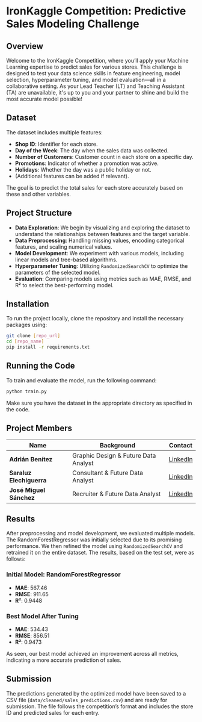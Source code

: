 
# IronKaggle Competition: Predictive Sales Modeling Challenge

## Overview
Welcome to the IronKaggle Competition, where you’ll apply your Machine Learning expertise to predict sales for various stores. This challenge is designed to test your data science skills in feature engineering, model selection, hyperparameter tuning, and model evaluation—all in a collaborative setting. As your Lead Teacher (LT) and Teaching Assistant (TA) are unavailable, it's up to you and your partner to shine and build the most accurate model possible!

## Dataset
The dataset includes multiple features:
- **Shop ID**: Identifier for each store.
- **Day of the Week**: The day when the sales data was collected.
- **Number of Customers**: Customer count in each store on a specific day.
- **Promotions**: Indicator of whether a promotion was active.
- **Holidays**: Whether the day was a public holiday or not.
- (Additional features can be added if relevant).

The goal is to predict the total sales for each store accurately based on these and other variables.

## Project Structure
- **Data Exploration**: We begin by visualizing and exploring the dataset to understand the relationships between features and the target variable.
- **Data Preprocessing**: Handling missing values, encoding categorical features, and scaling numerical values.
- **Model Development**: We experiment with various models, including linear models and tree-based algorithms.
- **Hyperparameter Tuning**: Utilizing `RandomizedSearchCV` to optimize the parameters of the selected model.
- **Evaluation**: Comparing models using metrics such as MAE, RMSE, and R² to select the best-performing model.

## Installation
To run the project locally, clone the repository and install the necessary packages using:
```bash
git clone [repo_url]
cd [repo_name]
pip install -r requirements.txt
```

## Running the Code
To train and evaluate the model, run the following command:
```bash
python train.py
```
Make sure you have the dataset in the appropriate directory as specified in the code.

## Project Members

| Name                   | Background                           | Contact                                                    |
|------------------------|--------------------------------------|------------------------------------------------------------|
| **Adrián Benítez**     | Graphic Design & Future Data Analyst| [LinkedIn](https://www.linkedin.com/in/adrián-benítez-rueda-10102565/) |
| **Saraluz Elechiguerra** | Consultant & Future Data Analyst   | [LinkedIn](https://www.linkedin.com/in/saraluz-elechiguerra-7114a0320/) |
| **José Miguel Sánchez** | Recruiter & Future Data Analyst     | [LinkedIn](https://www.linkedin.com/in/josemiguelsanchez4) |

## Results
After preprocessing and model development, we evaluated multiple models. The RandomForestRegressor was initially selected due to its promising performance. We then refined the model using `RandomizedSearchCV` and retrained it on the entire dataset. The results, based on the test set, were as follows:

### Initial Model: RandomForestRegressor
- **MAE**: 567.46
- **RMSE**: 911.65
- **R²**: 0.9448

### Best Model After Tuning
- **MAE**: 534.43
- **RMSE**: 856.51
- **R²**: 0.9473

As seen, our best model achieved an improvement across all metrics, indicating a more accurate prediction of sales.

## Submission
The predictions generated by the optimized model have been saved to a CSV file (`data/cleaned/sales_predictions.csv`) and are ready for submission. The file follows the competition’s format and includes the store ID and predicted sales for each entry.